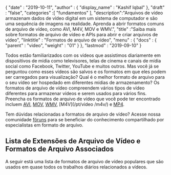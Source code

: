 {
  "date" : "2019-10-11",
  "author" : {
    "display_name" : "Kashif Iqbal"
},
  "draft" : "false",
  "categories" :[ "fundamentos" ],
  "description":"Arquivos de vídeo armazenam dados de vídeo digital em um sistema de computador e são uma sequência de imagens na realidade. Aprenda a abrir formatos comuns de arquivo de vídeo, como AVI, M4V, MOV e WMV.",
  "title" :"Saiba mais sobre formatos de arquivo de vídeo e APIs para abrir e criar arquivos de vídeo",
  "linktitle" : "Formatos de arquivo de vídeo",
  "menu" : {
    "docs" : {
      "parent" : "video",
      "weight" : "01"
}
},
  "lastmod" : "2019-09-10"
}

Todos estão familiarizados com os vídeos que assistimos diariamente em dispositivos de mídia como televisores, telas de cinema e canais de mídia social como Facebook, Twitter, YouTube e muitos outros. Mas você já se perguntou como esses vídeos são salvos e os formatos em que eles podem ser carregados para visualização? Qual é o melhor formato de arquivo para o seu vídeo ser hospedado em diferentes mídias de armazenamento? Os formatos de arquivo de vídeo compreendem vários tipos de vídeo diferentes para armazenar vídeos e serem usados para vários fins. Preencha os formatos de arquivo de vídeo que você pode ter encontrado incluem [AVI](/pt/video/avi/), [MOV](/pt/video/mov/), [WMV](/pt/video/wmv/), [M4V](/pt/video /m4v/) e [MP4](/pt/video/mp4/).

Tem dúvidas relacionadas a formatos de arquivo de vídeo? Acesse nossa comunidade [fóruns](https://forum.fileformat.com/c/video/27) para se beneficiar do conhecimento compartilhado por especialistas em formato de arquivo.


## Lista de Extensões de Arquivo de Vídeo e Formatos de Arquivo Associados

A seguir está uma lista de formatos de arquivo de vídeo populares que são usados em quase todos os trabalhos diários relacionados a vídeos.

